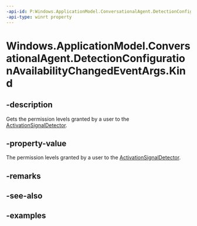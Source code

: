 ```yaml
---
-api-id: P:Windows.ApplicationModel.ConversationalAgent.DetectionConfigurationAvailabilityChangedEventArgs.Kind
-api-type: winrt property
---
```


<!-- Property syntax.
public DetectionConfigurationAvailabilityChangeKind Kind { get; }
-->

# Windows.ApplicationModel.ConversationalAgent.DetectionConfigurationAvailabilityChangedEventArgs.Kind

## -description

Gets the permission levels granted by a user to the [ActivationSignalDetector](activationsignaldetector.md).

## -property-value

The permission levels granted by a user to the [ActivationSignalDetector](activationsignaldetector.md).

## -remarks

## -see-also

## -examples
